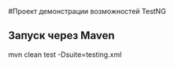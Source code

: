 #Проект демонстрации возможностей TestNG
## Запуск через Maven
  mvn 
  clean test -Dsuite=testing.xml